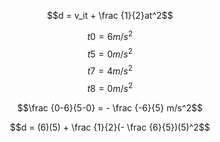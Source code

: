 $$d = v_it + \frac {1}{2}at^2$$

$$t0= 6 m/s^2$$
$$t5 = 0 m/s^2$$
$$t7 = 4 m/s^2$$
$$t8 = 0 m/s^2$$

$$\frac {0-6}{5-0} = - \frac {-6}{5} m/s^2$$



$$d = (6)(5) + \frac {1}{2}(- \frac {6}{5})(5)^2$$

